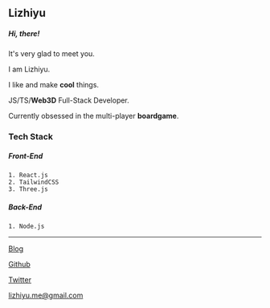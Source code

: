 ## Lizhiyu

##### Hi, there!
It's very glad to meet you.

I am Lizhiyu.

I like and make **cool** things.

JS/TS/**Web3D** Full-Stack Developer.

Currently obsessed in the multi-player **boardgame**.

### Tech Stack
  ##### Front-End
    1. React.js
    2. TailwindCSS
    3. Three.js
  ##### Back-End
    1. Node.js

---
[Blog](https://lizhiyu.me)

[Github](https://github.com/lizhiyu-me)

[Twitter](https://twitter.com/lychee_fish) 

[lizhiyu.me@gmail.com](mailto:lizhiyu.me@gmail.com)